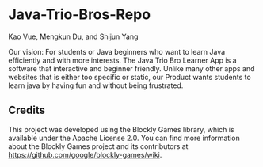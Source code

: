 # Java-Trio-Bros-Repo

Kao Vue, Mengkun Du, and Shijun Yang

Our vision: For students or Java beginners who want to learn Java efficiently and with more interests. The Java Trio Bro Learner App is a software that interactive and beginner friendly. Unlike many other apps and websites that is either too specific or static, our Product wants students to learn java by having fun and without being frustrated.

## Credits

This project was developed using the Blockly Games library, which is available under the Apache License 2.0. You can find more information about the Blockly Games project and its contributors at https://github.com/google/blockly-games/wiki.
